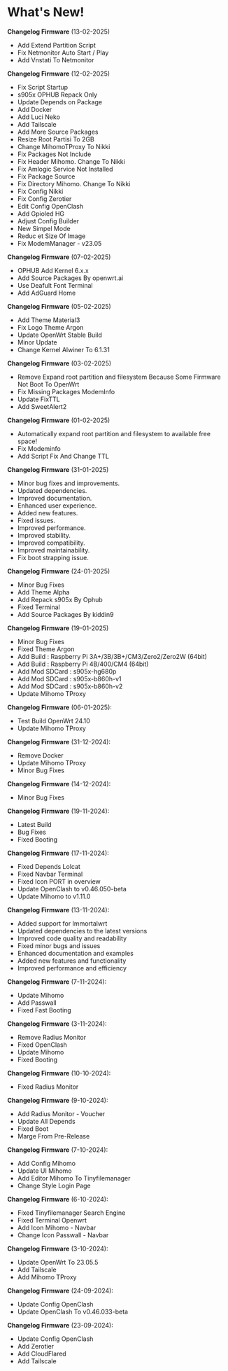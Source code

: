 # What's New!

**Changelog Firmware** (13-02-2025)
- Add Extend Partition Script
- Fix Netmonitor Auto Start / Play
- Add Vnstati To Netmonitor

**Changelog Firmware** (12-02-2025)

- Fix Script Startup
- s905x OPHUB Repack Only
- Update Depends on Package
- Add Docker
- Add Luci Neko
- Add Tailscale
- Add More Source Packages
- Resize Root Partisi To 2GB
- Change MihomoTProxy To Nikki
- Fix Packages Not Include
- Fix Header Mihomo. Change To Nikki
- Fix Amlogic Service Not Installed
- Fix Package Source
- Fix Directory Mihomo. Change To Nikki
- Fix Config Nikki
- Fix Config Zerotier
- Edit Config OpenClash
- Add Gpioled HG
- Adjust Config Builder
- New Simpel Mode
- Reduc et Size Of Image
- Fix ModemManager - v23.05

**Changelog Firmware** (07-02-2025)

- OPHUB Add Kernel 6.x.x
- Add Source Packages By openwrt.ai
- Use Deafult Font Terminal
- Add AdGuard Home

**Changelog Firmware** (05-02-2025)

- Add Theme Material3
- Fix Logo Theme Argon
- Update OpenWrt Stable Build
- Minor Update
- Change Kernel Alwiner To 6.1.31

**Changelog Firmware** (03-02-2025)

- Remove Expand root partition and filesystem
  Because Some Firmware Not Boot To OpenWrt
- Fix Missing Packages ModemInfo
- Update FixTTL
- Add SweetAlert2

**Changelog Firmware** (01-02-2025)

- Automatically expand root partition and filesystem to available free space!
- Fix Modeminfo
- Add Script Fix And Change TTL

**Changelog Firmware** (31-01-2025)

- Minor bug fixes and improvements.
- Updated dependencies.
- Improved documentation.
- Enhanced user experience.
- Added new features.
- Fixed issues.
- Improved performance.
- Improved stability.
- Improved compatibility.
- Improved maintainability.
- Fix boot strapping issue.

**Changelog Firmware** (24-01-2025)

- Minor Bug Fixes
- Add Theme Alpha
- Add Repack s905x By Ophub
- Fixed Terminal
- Add Source Packages By kiddin9

**Changelog Firmware** (19-01-2025)

- Minor Bug Fixes
- Fixed Theme Argon
- Add Build : Raspberry Pi 3A+/3B/3B+/CM3/Zero2/Zero2W (64bit)
- Add Build : Raspberry Pi 4B/400/CM4 (64bit)
- Add Mod SDCard : s905x-hg680p
- Add Mod SDCard : s905x-b860h-v1
- Add Mod SDCard : s905x-b860h-v2
- Update Mihomo TProxy

**Changelog Firmware** (06-01-2025):

- Test Build OpenWrt 24.10
- Update Mihomo TProxy

**Changelog Firmware** (31-12-2024):

- Remove Docker
- Update Mihomo TProxy
- Minor Bug Fixes

**Changelog Firmware** (14-12-2024):

- Minor Bug Fixes

**Changelog Firmware** (19-11-2024):

- Latest Build
- Bug Fixes
- Fixed Booting

**Changelog Firmware** (17-11-2024):

- Fixed Depends Lolcat
- Fixed Navbar Terminal
- Fixed Icon PORT in overview
- Update OpenClash to v0.46.050-beta
- Update Mihomo to v1.11.0

**Changelog Firmware** (13-11-2024):

- Added support for Immortalwrt
- Updated dependencies to the latest versions
- Improved code quality and readability
- Fixed minor bugs and issues
- Enhanced documentation and examples
- Added new features and functionality
- Improved performance and efficiency

**Changelog Firmware** (7-11-2024):

- Update Mihomo
- Add Passwall
- Fixed Fast Booting

**Changelog Firmware** (3-11-2024):

- Remove Radius Monitor
- Fixed OpenClash
- Update Mihomo
- Fixed Booting

**Changelog Firmware** (10-10-2024):

- Fixed Radius Monitor

**Changelog Firmware** (9-10-2024):

- Add Radius Monitor - Voucher
- Update All Depends
- Fixed Boot
- Marge From Pre-Release

**Changelog Firmware** (7-10-2024):

- Add Config Mihomo
- Update UI Mihomo
- Add Editor Mihomo To Tinyfilemanager
- Change Style Login Page

**Changelog Firmware** (6-10-2024):

- Fixed Tinyfilemanager Search Engine
- Fixed Terminal Openwrt
- Add Icon Mihomo - Navbar
- Change Icon Passwall - Navbar

**Changelog Firmware** (3-10-2024):

- Update OpenWrt To 23.05.5
- Add Tailscale
- Add Mihomo TProxy

**Changelog Firmware** (24-09-2024):

- Update Config OpenClash
- Update OpenClash To v0.46.033-beta

**Changelog Firmware** (23-09-2024):

- Update Config OpenClash
- Add Zerotier
- Add CloudFlared
- Add Tailscale
